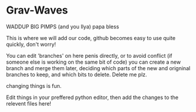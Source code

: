 # Grav-Waves
WADDUP BIG PIMPS (and you Ilya) papa bless

This is where we will add our code, github becomes easy to use quite quickly, don't worry!

You can edit 'branches' on here penis directly, or to avoid conflict (if someone else is working on the same bit of code) you can create a new branch and merge them later, deciding which parts of the new and origninal branches to keep, and which bits to delete. Delete me plz.

changing things is fun.

Edit things in your preffered python editor, then add the changes to the relevent files here! 
